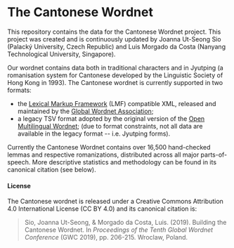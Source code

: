 # The Cantonese Wordnet

This repository contains the data for the Cantonese Wordnet project. This project was created and is continuously updated by Joanna Ut-Seong Sio (Palacký University, Czech Republic) and Luis Morgado da Costa (Nanyang Technological University, Singapore). 

Our wordnet contains data both in traditional characters and in Jyutping (a romanisation system for Cantonese developed by the Linguistic Society of Hong Kong in 1993). The Cantonese wordnet is currently supported in two formats: 
 - the [Lexical Markup Framework](https://globalwordnet.github.io/schemas/) (LMF) compatible XML, released and maintained by the [Global Wordnet Association](http://globalwordnet.org/);
 - a legacy TSV format adopted by the original version of the [Open Multilingual Wordnet](http://compling.hss.ntu.edu.sg/omw/); (due to format constraints, not all data are available in the legacy format -- i.e. Jyutping forms). 

Currently the Cantonese Wordnet contains over 16,500 hand-checked lemmas and respective romanizations, distributed across all major parts-of-speech. More descriptive statistics and methodology can be found in its canonical citation (see below).   

#### License
The Cantonese wordnet is released under a Creative Commons Attribution 4.0 International License (CC BY 4.0) and its canonical citation is: 
> Sio, Joanna Ut-Seong, & Morgado da Costa, Luis. (2019). Building the Cantonese Wordnet. In _Proceedings of the Tenth Global Wordnet Conference_ (GWC 2019), pp. 206-215. Wroclaw, Poland. 
